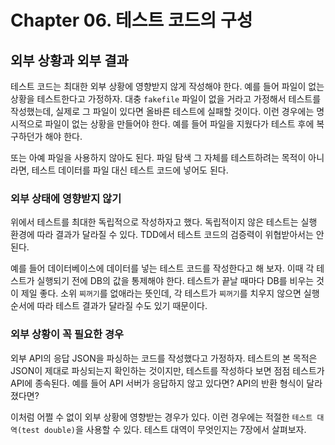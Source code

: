 # Chapter 06. 테스트 코드의 구성

## 외부 상황과 외부 결과

테스트 코드는 최대한 외부 상황에 영향받지 않게 작성해야 한다. 예를 들어 파일이 없는 상황을 테스트한다고 가정하자. 대충 `fakefile` 파일이 없을 거라고 가정해서 테스트를 작성했는데, 실제로 그 파일이
있다면 올바른 테스트에 실패할 것이다. 이런 경우에는 명시적으로 파일이 없는 상황을 만들어야 한다. 예를 들어 파일을 지웠다가 테스트 후에 복구하던가 해야 한다.

또는 아예 파일을 사용하지 않아도 된다. 파일 탐색 그 자체를 테스트하려는 목적이 아니라면, 테스트 데이터를 파일 대신 테스트 코드에 넣어도 된다.

### 외부 상태에 영향받지 않기

위에서 테스트를 최대한 독립적으로 작성하자고 했다. 독립적이지 않은 테스트는 실행 환경에 따라 결과가 달라질 수 있다. TDD에서 테스트 코드의 검증력이 위협받아서는 안 된다.

예를 들어 데이터베이스에 데이터를 넣는 테스트 코드를 작성한다고 해 보자. 이때 각 테스트가 실행되기 전에 DB의 값을 통제해야 한다. 테스트가 끝날 때마다 DB를 비우는 것이 제일 좋다. 소위 `찌꺼기`를 없애라는
뜻인데, 각 테스트가 `찌꺼기`를 치우지 않으면 실행 순서에 따라 테스트 결과가 달라질 수도 있기 때문이다.

### 외부 상황이 꼭 필요한 경우

외부 API의 응답 JSON을 파싱하는 코드를 작성했다고 가정하자. 테스트의 본 목적은 JSON이 제대로 파싱되는지 확인하는 것이지만, 테스트를 작성하다 보면 점점 테스트가 API에 종속된다. 예를 들어 API
서버가 응답하지 않고 있다면? API의 반환 형식이 달라졌다면?

이처럼 어쩔 수 없이 외부 상황에 영향받는 경우가 있다. 이런 경우에는 적절한 `테스트 대역(test double)`을 사용할 수 있다. 테스트 대역이 무엇인지는 7장에서 살펴보자. 